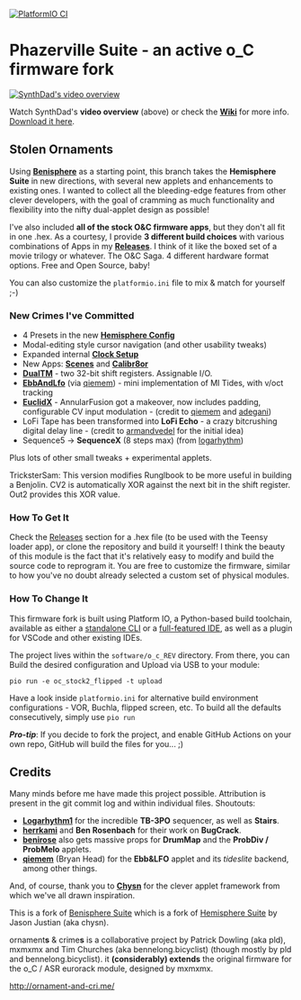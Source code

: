 [![PlatformIO CI](https://github.com/djphazer/O_C-BenisphereSuite/actions/workflows/firmware.yml/badge.svg)](https://github.com/djphazer/O_C-BenisphereSuite/actions/workflows/firmware.yml)

Phazerville Suite - an active o_C firmware fork
===
[![SynthDad's video overview](http://img.youtube.com/vi/XRGlAmz3AKM/0.jpg)](http://www.youtube.com/watch?v=XRGlAmz3AKM "Phazerville; newest firmware for Ornament and Crime. Tutorial and patch ideas")

Watch SynthDad's **video overview** (above) or check the [**Wiki**](https://github.com/djphazer/O_C-BenisphereSuite/wiki) for more info. [Download it here](https://github.com/djphazer/O_C-BenisphereSuite/releases).

## Stolen Ornaments

Using [**Benisphere**](https://github.com/benirose/O_C-BenisphereSuite) as a starting point, this branch takes the **Hemisphere Suite** in new directions, with several new applets and enhancements to existing ones. I wanted to collect all the bleeding-edge features from other clever developers, with the goal of cramming as much functionality and flexibility into the nifty dual-applet design as possible!

I've also included **all of the stock O&C firmware apps**, but they don't all fit in one .hex. As a courtesy, I provide **3 different build choices** with various combinations of Apps in my [**Releases**](https://github.com/djphazer/O_C-BenisphereSuite/releases). I think of it like the boxed set of a movie trilogy or whatever. The O&C Saga. 4 different hardware format options. Free and Open Source, baby!

You can also customize the `platformio.ini` file to mix & match for yourself ;-)

### New Crimes I've Committed

* 4 Presets in the new [**Hemisphere Config**](https://github.com/djphazer/O_C-BenisphereSuite/wiki/Hemisphere-Config)
* Modal-editing style cursor navigation (and other usability tweaks)
* Expanded internal [**Clock Setup**](https://github.com/djphazer/O_C-BenisphereSuite/wiki/Clock-Setup)
* New Apps: [**Scenes**](https://github.com/djphazer/O_C-BenisphereSuite/wiki/Scenes) and [**Calibr8or**](https://github.com/djphazer/O_C-BenisphereSuite/wiki/Calibr8or)
* **[DualTM](https://github.com/djphazer/O_C-BenisphereSuite/wiki/DualTM)** - two 32-bit shift registers. Assignable I/O.
* **[EbbAndLfo](https://github.com/djphazer/O_C-BenisphereSuite/wiki/Ebb-&-LFO)** (via [qiemem](https://github.com/qiemem/O_C-HemisphereSuite/tree/trig-and-tides)) - mini implementation of MI Tides, with v/oct tracking
* **[EuclidX](https://github.com/djphazer/O_C-BenisphereSuite/wiki/EuclidX)** - AnnularFusion got a makeover, now includes padding, configurable CV input modulation - (credit to [qiemem](https://github.com/qiemem/O_C-HemisphereSuite/tree/expanded-clock-div) and [adegani](https://github.com/adegani/O_C-HemisphereSuite))
* LoFi Tape has been transformed into **LoFi Echo** - a crazy bitcrushing digital delay line - (credit to [armandvedel](https://github.com/armandvedel/O_C-HemisphereSuite_log) for the initial idea)
* Sequence5 -> **SequenceX** (8 steps max) (from [logarhythm](https://github.com/Logarhythm1/O_C-HemisphereSuite))

Plus lots of other small tweaks + experimental applets.

TricksterSam: This version modifies Runglbook to be more useful in building a Benjolin. CV2 is automatically XOR against the next bit in the shift register. Out2 provides this XOR value.

### How To Get It

Check the [Releases](https://github.com/djphazer/O_C-BenisphereSuite/releases) section for a .hex file (to be used with the Teensy loader app), or clone the repository and build it yourself! I think the beauty of this module is the fact that it's relatively easy to modify and build the source code to reprogram it. You are free to customize the firmware, similar to how you've no doubt already selected a custom set of physical modules.

### How To Change It

This firmware fork is built using Platform IO, a Python-based build toolchain, available as either a [standalone CLI](https://docs.platformio.org/en/latest/core/installation/methods/installer-script.html) or a [full-featured IDE](https://platformio.org/install/ide), as well as a plugin for VSCode and other existing IDEs.

The project lives within the `software/o_c_REV` directory. From there, you can Build the desired configuration and Upload via USB to your module:
```
pio run -e oc_stock2_flipped -t upload
```
Have a look inside `platformio.ini` for alternative build environment configurations - VOR, Buchla, flipped screen, etc. To build all the defaults consecutively, simply use `pio run`

_**Pro-tip**_: If you decide to fork the project, and enable GitHub Actions on your own repo, GitHub will build the files for you... ;)

## Credits

Many minds before me have made this project possible. Attribution is present in the git commit log and within individual files.
Shoutouts:
* **[Logarhythm1](https://github.com/Logarhythm1)** for the incredible **TB-3PO** sequencer, as well as **Stairs**.
* **[herrkami](https://github.com/herrkami)** and **Ben Rosenbach** for their work on **BugCrack**.
* **[benirose](https://github.com/benirose)** also gets massive props for **DrumMap** and the **ProbDiv / ProbMelo** applets.
* **[qiemem](https://github.com/qiemem)** (Bryan Head) for the **Ebb&LFO** applet and its _tideslite_ backend, among other things.

And, of course, thank you to **[Chysn](https://github.com/Chysn)** for the clever applet framework from which we've all drawn inspiration.

This is a fork of [Benisphere Suite](https://github.com/benirose/O_C-BenisphereSuite) which is a fork of [Hemisphere Suite](https://github.com/Chysn/O_C-HemisphereSuite) by Jason Justian (aka chysn).

ornament**s** & crime**s** is a collaborative project by Patrick Dowling (aka pld), mxmxmx and Tim Churches (aka bennelong.bicyclist) (though mostly by pld and bennelong.bicyclist). it **(considerably) extends** the original firmware for the o_C / ASR eurorack module, designed by mxmxmx.

http://ornament-and-cri.me/
